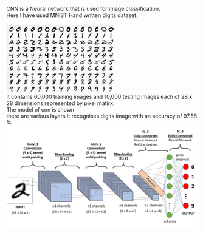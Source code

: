 CNN is a Neural network that is used for image classification.<br/>
Here I have used MNIST Hand written digits dataset.<br/><br/>
![dataset](https://github.com/parasgulati/Convolutional-Neural-Network-CNN-/blob/master/we.jpg)
<br/>It contains 60,000 training images and 10,000 testing images each of 28 x 28 dimensions represented by pixel matirx.
<br/>The model of cnn is shown<br/> 
there are various layers.It recognises digits image with an accuracy of 97.58 %
![mode](https://github.com/parasgulati/Convolutional-Neural-Network-CNN-/blob/master/c.jpeg)
